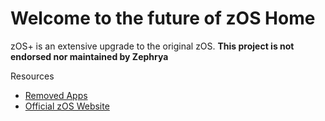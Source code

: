 # Welcome to the future of zOS Home
zOS+ is an extensive upgrade to the original zOS. **This project is not endorsed nor maintained by Zephrya**

Resources

* [Removed Apps](https://github.com/ItzIcoza/zOS-Plus/blob/main/RemovedApps.md)
* [Official zOS Website](https://sites.google.com/view/zosbyzephrya/home)

